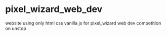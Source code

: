 # pixel_wizard_web_dev
website using only html css vanilla js for pixel_wizard web dev competition on unstop
